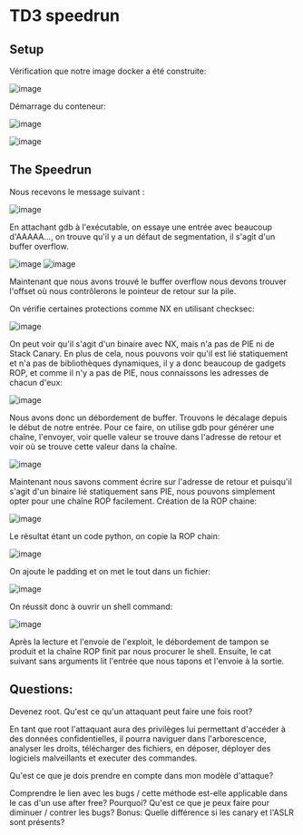 # TD3 speedrun 
Setup 
--------------
Vérification que notre image docker a été construite:

![image](https://user-images.githubusercontent.com/46088690/152787131-6bf922dd-cf66-44ab-a2bf-e5938bd3dd4d.png)


Démarrage du conteneur:

![image](https://user-images.githubusercontent.com/46088690/152787390-64a23f54-9934-48d9-8076-6388f03a0cb7.png)

![image](https://user-images.githubusercontent.com/46088690/152787617-50ce9075-f69c-4822-8912-18bbf53e4689.png)

The Speedrun
--------------

Nous recevons le message suivant :

![image](https://user-images.githubusercontent.com/46088690/152787779-a7a14521-800e-4bf1-9fa7-0d7e5448cb39.png)

En attachant gdb à l'exécutable, on essaye une entrée avec beaucoup d'AAAAA..., on trouve qu'il y a un défaut de segmentation, il s'agit d'un buffer overflow.

![image](https://user-images.githubusercontent.com/46088690/152689506-fe04445f-715f-4ebd-9d76-cb255170eea3.png)
![image](https://user-images.githubusercontent.com/46088690/152788452-9ea1d5bb-54bf-46a9-aa41-f7d690300e5d.png) 

 Maintenant que nous avons trouvé le buffer overflow nous devons trouver l'offset où nous contrôlerons le pointeur de retour sur la pile. 
 
On vérifie certaines protections comme NX en utilisant checksec:

 ![image](https://user-images.githubusercontent.com/46088690/152689953-ccbdbf46-28de-43a3-9487-8b83b3b3a261.png)
 
 On peut voir qu'il s'agit d'un binaire avec NX, mais n'a pas de PIE ni de Stack Canary. 
 En plus de cela, nous pouvons voir qu'il est lié statiquement et n'a pas de bibliothèques dynamiques, il y a donc beaucoup de gadgets ROP, et comme il n'y a pas de PIE, nous connaissons les adresses de chacun d'eux:

![image](https://user-images.githubusercontent.com/46088690/152691216-7f37266a-5d13-4504-8fb6-f1428f49dfc9.png)

Nous avons donc un débordement de buffer. Trouvons le décalage depuis le début de notre entrée. Pour ce faire, on utilise gdb pour générer une chaîne, l'envoyer, voir quelle valeur se trouve dans l'adresse de retour et voir où se trouve cette valeur dans la chaîne.

![image](https://user-images.githubusercontent.com/46088690/153299630-b0b8f30b-def2-40c9-aa63-9f1afa42d166.png)

Maintenant nous savons comment écrire sur l'adresse de retour et puisqu'il s'agit d'un binaire lié statiquement sans PIE, nous pouvons simplement opter pour une chaîne ROP facilement.
Création de la ROP chaine:

![image](https://user-images.githubusercontent.com/46088690/153300477-7d1ff757-d858-440e-a5a5-e022ad804cd1.png)

Le résultat étant un code python, on copie la ROP chain:

![image](https://user-images.githubusercontent.com/46088690/153300760-9d790ae4-048e-4285-883f-92b67f163737.png)

On ajoute le padding et on met le tout dans un fichier:

![image](https://user-images.githubusercontent.com/46088690/153300315-41e42c9f-aa7b-4649-94aa-6f02fd84aead.png)

On réussit donc à ouvrir un shell command:

![image](https://user-images.githubusercontent.com/46088690/153298255-1e21eadc-316e-4caf-b06c-de1b80c3601c.png)

Après la lecture et l'envoie de l'exploit, le débordement de tampon se produit et la chaîne ROP finit par nous procurer le shell. Ensuite, le cat suivant sans arguments lit l'entrée que nous tapons et l'envoie à la sortie.

Questions:
--------------
Devenez root. Qu'est ce qu'un attaquant peut faire une fois root?

En tant que root l'attaquant aura des privilèges lui permettant d'accéder à des données confidentielles, il pourra naviguer dans l'arborescence, analyser les droits, télécharger des fichiers, en déposer, déployer des logiciels malveillants et executer des commandes.

Qu'est ce que je dois prendre en compte dans mon modèle d'attaque?


Comprendre le lien avec les bugs / cette méthode est-elle applicable dans le cas d'un use after free? Pourquoi?
Qu'est ce que je peux faire pour diminuer / contrer les bugs?
Bonus: Quelle différence si les canary et l'ASLR sont présents?


